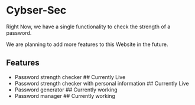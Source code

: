 # Cybser-Sec
Right Now, we have a single functionality to check the strength of a password.

We are planning to add more features to this Website in the future.

## Features
- Password strength checker                           ## Currently Live
- Password strength checker with personal information ## Currently Live
- Password generator                                  ## Currently working 
- Password manager                                    ## Currently working

